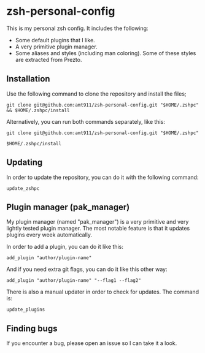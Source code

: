 # zsh-personal-config

This is my personal zsh config. It includes the following:

- Some default plugins that I like.
- A very primitive plugin manager.
- Some aliases and styles (including man coloring). Some of these styles are extracted from Prezto.

## Installation

Use the following command to clone the repository and install the files;

```console
git clone git@github.com:amt911/zsh-personal-config.git "$HOME/.zshpc" && $HOME/.zshpc/install
```

Alternatively, you can run both commands separately, like this:

```console
git clone git@github.com:amt911/zsh-personal-config.git "$HOME/.zshpc"
```

```console
$HOME/.zshpc/install
```

## Updating

In order to update the repository, you can do it with the following command:

```console
update_zshpc
```

## Plugin manager (pak_manager)

My plugin manager (named "pak_manager") is a very primitive and very lightly tested plugin manager. The most notable feature is that it updates plugins every week automatically.

In order to add a plugin, you can do it like this:

```
add_plugin "author/plugin-name"
```

And if you need extra git flags, you can do it like this other way:

```
add_plugin "author/plugin-name" "--flag1 --flag2"
```

There is also a manual updater in order to check for updates. The command is:

```console
update_plugins
```


## Finding bugs

If you encounter a bug, please open an issue so I can take it a look.
